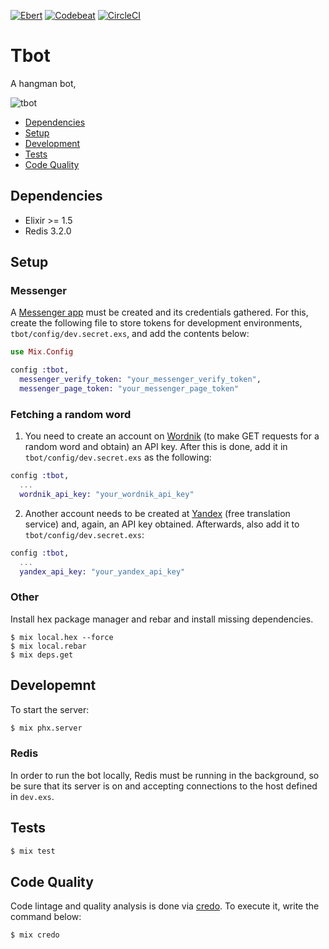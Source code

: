 [![Ebert](https://ebertapp.io/github/danielSbastos/tbot.svg)](https://ebertapp.io/github/danielSbastos/tbot)
[![Codebeat](https://codebeat.co/badges/42c9fe03-e8ba-469e-8b14-3282f5361b83)](https://codebeat.co/projects/github-com-danielsbastos-tbot-master)
[![CircleCI](https://circleci.com/gh/danielSbastos/tbot/tree/master.svg?style=shield&circle-token=350e60ec92fa8686df6b34c07242545a7d7a1e15)](https://circleci.com/gh/danielSbastos/tbot/tree/master)

# Tbot

A hangman bot,

![tbot](https://media.giphy.com/media/ZcLCMyeXiHiZKXXEBA/giphy.gif)

- [Dependencies](#dependencies)
- [Setup](#setup)
- [Development](#development)
- [Tests](#tests)
- [Code Quality](#code-quality)


## Dependencies

- Elixir >= 1.5
- Redis 3.2.0

## Setup

### Messenger

A [Messenger app](https://developers.facebook.com/) must be created and its credentials gathered. For this, create the following file to store tokens for development environments, `tbot/config/dev.secret.exs`, and add the contents below:

```ex
use Mix.Config

config :tbot,
  messenger_verify_token: "your_messenger_verify_token",
  messenger_page_token: "your_messenger_page_token"
```

### Fetching a random word

1) You need to create an account on [Wordnik](https://www.wordnik.com/) (to make GET requests for a random word and obtain) an API key. After this is done, add it in `tbot/config/dev.secret.exs` as the following:

```ex
config :tbot,
  ...
  wordnik_api_key: "your_wordnik_api_key"
```

2) Another account needs to be created at [Yandex](https://yandex.com/) (free translation service) and, again, an API key obtained. Afterwards, also add it to `tbot/config/dev.secret.exs`:

```ex
config :tbot,
  ...
  yandex_api_key: "your_yandex_api_key"

```

### Other

Install hex package manager and rebar and install missing dependencies.

```
$ mix local.hex --force
$ mix local.rebar
$ mix deps.get
```

## Developemnt

To start the server:

```sh
$ mix phx.server
```

### Redis

In order to run the bot locally, Redis must be running in the background, so be sure that its server is on
and accepting connections to the host defined in `dev.exs`.

## Tests

```sh
$ mix test
```

## Code Quality

Code lintage and quality analysis is done via [credo](https://github.com/rrrene/credo). To execute it, write the command below:

```sh
$ mix credo
```
